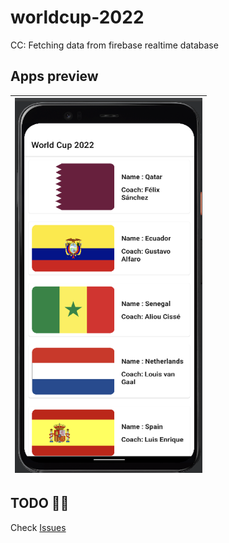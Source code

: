 # worldcup-2022

CC: Fetching data from firebase realtime database

## Apps preview

|<img src="screenshots/app_preview.png" width=300 height=600/>|
|:----:|

## TODO 👀👀

Check  [Issues](https://github.com/kanake10/worldcup-2022/issues)
